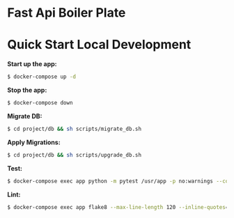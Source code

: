 # Fast Api Boiler Plate

# Quick Start Local Development

**Start up the app:**
```sh
$ docker-compose up -d
```

**Stop the app:**
```sh
$ docker-compose down
```
**Migrate DB:**
```sh
$ cd project/db && sh scripts/migrate_db.sh
```

**Apply Migrations:**
```sh
$ cd project/db && sh scripts/upgrade_db.sh
```

**Test:**
```sh
$ docker-compose exec app python -m pytest /usr/app -p no:warnings --cov=/usr/app --cov-config=/usr/app/.coveragerc
```

**Lint:**
```sh
$ docker-compose exec app flake8 --max-line-length 120 --inline-quotes=\" ./app/.
```

